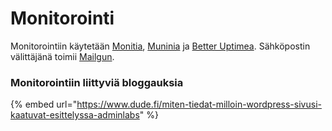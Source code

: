 # Monitorointi

Monitorointiin käytetään [Monitia](https://mmonit.com/monit/), [Muninia](https://munin-monitoring.org) ja [Better Uptimea](http://betteruptime.com). Sähköpostin välittäjänä toimii [Mailgun](https://www.mailgun.com).

### Monitorointiin liittyviä bloggauksia

{% embed url="https://www.dude.fi/miten-tiedat-milloin-wordpress-sivusi-kaatuvat-esittelyssa-adminlabs" %}
